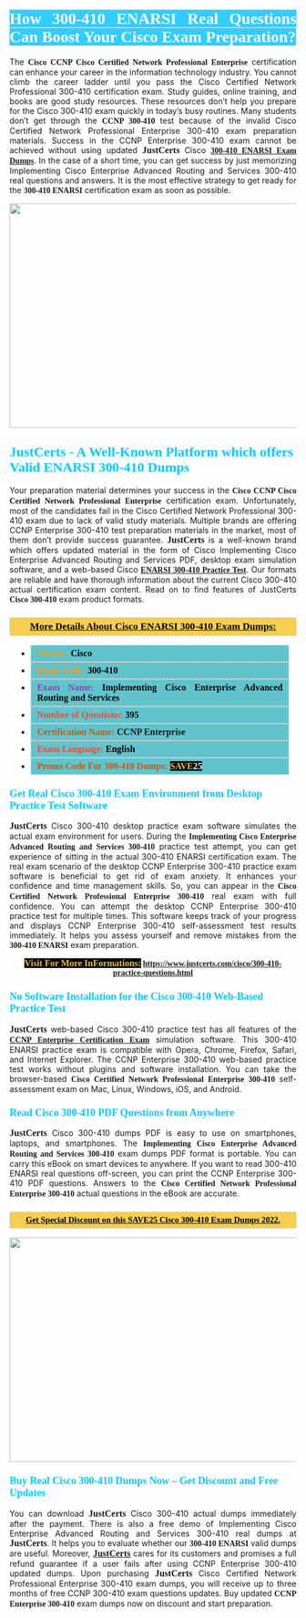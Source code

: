 <h1 style="text-align: justify;"><span style="color:#ffffff;"><span style="font-family:Georgia,serif;"><strong><span style="background-color:#33ccff;">How 300-410 ENARSI Real Questions Can Boost Your Cisco Exam Preparation?</span></strong></span></span></h1>

<p style="text-align: justify;">The <span style="font-family:Georgia,serif;"><strong>Cisco CCNP Cisco Certified Network Professional Enterprise</strong></span> certification can enhance your career in the information technology industry. You cannot climb the career ladder until you pass the Cisco Certified Network Professional 300-410 certification exam. Study guides, online training, and books are good study resources. These resources don&rsquo;t help you prepare for the Cisco 300-410 exam quickly in today&rsquo;s busy routines. Many students don&rsquo;t get through the <span style="font-family:Georgia,serif;"><strong>CCNP 300-410</strong></span> test because of the invalid Cisco Certified Network Professional Enterprise 300-410 exam preparation materials. Success in the CCNP Enterprise 300-410 exam cannot be achieved without using updated <span style="font-size:16px;"><span style="font-family:Georgia,serif;"><strong>JustCerts</strong></span></span> Cisco <span style="font-family:Georgia,serif;"><strong><a href="https://www.justcerts.com/cisco/300-410-practice-questions.html">300-410 ENARSI Exam Dumps</a></strong></span>. In the case of a short time, you can get success by just memorizing Implementing Cisco Enterprise Advanced Routing and Services 300-410 real questions and answers. It is the most effective strategy to get ready for the <span style="font-family:Georgia,serif;"><strong>300-410 ENARSI</strong></span> certification exam as soon as possible.</p>

<p style="text-align: center;"><a href="https://www.justcerts.com/cisco/300-410-practice-questions.html"><img alt="" src="https://i.imgur.com/3zmepCe.jpg" style="width: 700px; height: 394px;" /></a></p>

<h2 style="margin-right:0in; margin-left:0in"><span style="color:#00ccff;"><span style="font-family:Georgia,serif;"><strong><span style="font-size:18pt">JustCerts - A Well-Known Platform which offers Valid ENARSI 300-410 Dumps</span></strong></span></span></h2>

<p style="text-align: justify;">Your preparation material determines your success in the <span style="font-family:Georgia,serif;"><strong>Cisco CCNP Cisco Certified Network Professional Enterprise</strong></span> certification exam. Unfortunately, most of the candidates fail in the Cisco Certified Network Professional 300-410 exam due to lack of valid study materials. Multiple brands are offering CCNP Enterprise 300-410 test preparation materials in the market, most of them don&rsquo;t provide success guarantee. <strong><span style="font-size:16px;"><span style="font-family:Georgia,serif;">JustCerts</span></span></strong> is a well-known brand which offers updated material in the form of Cisco Implementing Cisco Enterprise Advanced Routing and Services PDF, desktop exam simulation software, and a web-based Cisco <span style="font-family:Georgia,serif;"><strong><a href="https://www.justcerts.com/cisco/300-410-practice-questions.html">ENARSI 300-410 Practice Test</a></strong></span>. Our formats are reliable and have thorough information about the current Cisco 300-410 actual certification exam content. Read on to find features of JustCerts <span style="font-family:Georgia,serif;"><strong>Cisco 300-410</strong></span> exam product formats.</p>

<h3 style="background: #f7ce50; border: 1px solid rgb(204, 204, 204); padding: 5px 10px; text-align: center;"><span style="font-family:Georgia,serif;"><u><u><span style="color:#000000;"><span style="font-size:11pt"><span style="line-height:normal"><b><span style="font-size:13.0pt"><span cambria="">More Details About Cisco&nbsp;ENARSI 300-410 Exam Dumps:</span></span></b></span></span></span></u></u></span></h3>

<ul>
	<li style="margin:0cm 10pt">
	<div style="background:#61c4cd; border: 1px solid rgb(204, 204, 204); padding: 5px 10px; text-align: justify;"><span style="font-family:Georgia,serif;"><span style="font-size:11pt"><span style="line-height:normal"><b><span style="font-size:12.0pt"><span new="" roman="" times=""><span style="color:#f39c12;">Vendor:</span> <span style="color:#000000;">Cisco</span></span></span></b></span></span></span></div>
	</li>
	<li style="margin:0cm 10pt">
	<div style="background: #61c4cd; border: 1px solid rgb(204, 204, 204); padding: 5px 10px; text-align: justify;"><span style="font-family:Georgia,serif;"><span style="font-size:11pt"><span style="line-height:normal"><b><span style="font-size:12.0pt"><span new="" roman="" times=""><span style="color:#f39c12;">Exam Code:</span> <span style="color:#000000;">300-410</span></span></span></b></span></span></span></div>
	</li>
	<li style="margin:0cm 10pt">
	<div style="background: #61c4cd; border: 1px solid rgb(204, 204, 204); padding: 5px 10px; text-align: justify;"><span style="font-family:Georgia,serif;"><span style="font-size:11pt"><span style="line-height:normal"><b><span style="font-size:12.0pt"><span new="" roman="" times=""><span style="color:#8e44ad;">Exam Name:</span> <span style="color:#000000;">Implementing Cisco Enterprise Advanced Routing and Services</span></span></span></b></span></span></span></div>
	</li>
	<li style="margin:0cm 10pt">
	<div style="background: #61c4cd; border: 1px solid rgb(204, 204, 204); padding: 5px 10px;"><span style="font-family:Georgia,serif;"><span style="font-size:11pt"><span style="line-height:normal"><b><span style="font-size:12.0pt"><span new="" roman="" times=""><span style="color:#e74c3c;">Number of Questions:</span><span style="color:#000000;"><span style="color:#f1c40f;"> </span>395</span></span></span></b></span></span></span></div>
	</li>
	<li style="margin:0cm 10pt">
	<div style="background: #61c4cd; border: 1px solid rgb(204, 204, 204); padding: 5px 10px; text-align: justify;"><span style="font-family:Georgia,serif;"><span style="font-size:11pt"><span style="line-height:normal"><b><span style="font-size:12.0pt"><span new="" roman="" times=""><span style="color:#d35400;">Certification Name:</span>&nbsp;CCNP Enterprise</span></span></b></span></span></span></div>
	</li>
	<li style="margin:0cm 10pt">
	<div style="background: #61c4cd; border: 1px solid rgb(204, 204, 204); padding: 5px 10px; text-align: justify;"><span style="font-family:Georgia,serif;"><span style="font-size:11pt"><span style="line-height:normal"><b><span style="font-size:12.0pt"><span new="" roman="" times=""><span style="color:#e74c3c;">Exam Language:</span> <span style="color:#000000;">English</span></span></span></b></span></span></span></div>
	</li>
	<li style="margin:0cm 10pt">
	<div style="background: #61c4cd; border: 1px solid rgb(204, 204, 204); padding: 5px 10px;"><span style="font-family:Georgia,serif;"><span style="font-size:11pt"><span style="line-height:normal"><b><span style="font-size:12.0pt"><span new="" roman="" times=""><span style="color:#d35400;">Promo Code For 300-410 Dumps:</span><span style="color:#f1c40f;"> <span style="background-color:#000000;">SAVE</span></span><span style="color:#ffffff;"><span style="background-color:#000000;">25</span></span></span></span></b></span></span></span></div>
	</li>
</ul>

<h3 style="margin-right:0in; margin-left:0in"><span style="color:#00ccff;"><span style="font-family:Georgia,serif;"><strong><span style="font-size:13.5pt">Get Real Cisco 300-410 Exam Environment from Desktop Practice Test Software</span></strong></span></span></h3>

<p style="text-align: justify;"><span style="font-size:16px;"><span style="font-family:Georgia,serif;"><strong>JustCerts</strong></span></span> Cisco 300-410 desktop practice exam software simulates the actual exam environment for users. During the <span style="font-family:Georgia,serif;"><strong>Implementing Cisco Enterprise Advanced Routing and Services 300-410</strong></span> practice test attempt, you can get experience of sitting in the actual 300-410 ENARSI certification exam. The real exam scenario of the desktop CCNP Enterprise 300-410 practice exam software is beneficial to get rid of exam anxiety. It enhances your confidence and time management skills. So, you can appear in the <span style="font-family:Georgia,serif;"><strong>Cisco Certified Network Professional Enterprise 300-410</strong></span> real exam with full confidence. You can attempt the desktop CCNP Enterprise 300-410 practice test for multiple times. This software keeps track of your progress and displays CCNP Enterprise 300-410 self-assessment test results immediately. It helps you assess yourself and remove mistakes from the <span style="font-family:Georgia,serif;"><strong>300-410 ENARSI</strong></span> exam preparation.</p>

<p style="text-align: center;"><span style="font-family:Georgia,serif;"><strong><span style="font-size:16px;"><span style="color:#f1c40f;"><span style="background-color:#000000;">Visit For More InFormations:</span></span></span>&nbsp;<a href="https://www.justcerts.com/cisco/300-410-practice-questions.html">https://www.justcerts.com/cisco/300-410-practice-questions.html</a></strong></span></p>

<h3 style="margin-right:0in; margin-left:0in"><span style="color:#00ccff;"><span style="font-family:Georgia,serif;"><strong><span style="font-size:13.5pt">No Software Installation for the Cisco 300-410 Web-Based Practice Test</span></strong></span></span></h3>

<p style="text-align: justify;"><span style="font-size:16px;"><span style="font-family:Georgia,serif;"><strong>JustCerts</strong></span></span> web-based Cisco 300-410 practice test has all features of the <a href="https://www.justcerts.com/cisco/ccnp-certification-exams.html"><span style="font-family:Georgia,serif;"><strong>CCNP Enterprise Certification Exam</strong></span></a> simulation software. This 300-410 ENARSI practice exam is compatible with Opera, Chrome, Firefox, Safari, and Internet Explorer. The CCNP Enterprise 300-410 web-based practice test works without plugins and software installation. You can take the browser-based <span style="font-family:Georgia,serif;"><strong>Cisco Certified Network Professional Enterprise 300-410</strong></span> self-assessment exam on Mac, Linux, Windows, iOS, and Android.</p>

<h3 style="margin-right:0in; margin-left:0in"><span style="color:#00ccff;"><span style="font-family:Georgia,serif;"><strong><span style="font-size:13.5pt">Read Cisco 300-410 PDF Questions from Anywhere</span></strong></span></span></h3>

<p style="text-align: justify;"><span style="font-size:16px;"><span style="font-family:Georgia,serif;"><strong>JustCerts</strong></span></span> Cisco 300-410 dumps PDF is easy to use on smartphones, laptops, and smartphones. The <span style="font-family:Georgia,serif;"><strong>Implementing Cisco Enterprise Advanced Routing and Services 300-410</strong></span> exam dumps PDF format is portable. You can carry this eBook on smart devices to anywhere. If you want to read 300-410 ENARSI real questions off-screen, you can print the CCNP Enterprise 300-410 PDF questions. Answers to the <span style="font-family:Georgia,serif;"><strong>Cisco Certified Network Professional Enterprise 300-410</strong></span> actual questions in the eBook are accurate.</p>

<h3 style="background: rgb(247, 206, 80); border: 1px solid rgb(204, 204, 204); padding: 5px 10px; text-align: center;"><span style="font-family:Georgia,serif;"><u><span style="color:#000000;"><span style="font-size:11pt;"><span style="line-height:normal;"><b><span cambria="">Get Special Discount on this SAVE25 Cisco 300-410 Exam Dumps 2022.</span></b></span></span></span></u></span></h3>

<p style="text-align: center;"><a href="https://www.justcerts.com/cisco/300-410-practice-questions.html"><img alt="" src="https://i.imgur.com/fQyYzMS.jpg" style="width: 700px; height: 394px;" /></a></p>

<h3 style="margin-right:0in; margin-left:0in"><span style="color:#00ccff;"><span style="font-family:Georgia,serif;"><strong><span style="font-size:13.5pt">Buy Real Cisco 300-410 Dumps Now &ndash; Get Discount and Free Updates</span></strong></span></span></h3>

<p style="text-align: justify;">You can download <span style="font-size:16px;"><span style="font-family:Georgia,serif;"><strong>JustCerts</strong></span></span> Cisco 300-410 actual dumps immediately after the payment. There is also a free demo of Implementing Cisco Enterprise Advanced Routing and Services 300-410 real dumps at <span style="font-size:16px;"><span style="font-family:Georgia,serif;"><strong>JustCerts</strong></span></span>. It helps you to evaluate whether our <span style="font-family:Georgia,serif;"><strong>300-410 ENARSI</strong></span> valid dumps are useful. Moreover, <a href="https://www.justcerts.com/"><span style="font-family:Georgia,serif;"><span style="font-size:16px;"><strong>JustCerts</strong></span></span></a> cares for its customers and promises a full refund guarantee if a user fails after using CCNP Enterprise 300-410 updated dumps. Upon purchasing <span style="font-size:16px;"><span style="font-family:Georgia,serif;"><strong>JustCerts</strong></span></span> Cisco Certified Network Professional Enterprise 300-410 exam dumps, you will receive up to three months of free CCNP 300-410 exam questions updates. Buy updated <span style="font-family:Georgia,serif;"><strong>CCNP Enterprise 300-410</strong></span> exam dumps now on discount and start preparation.</p>
